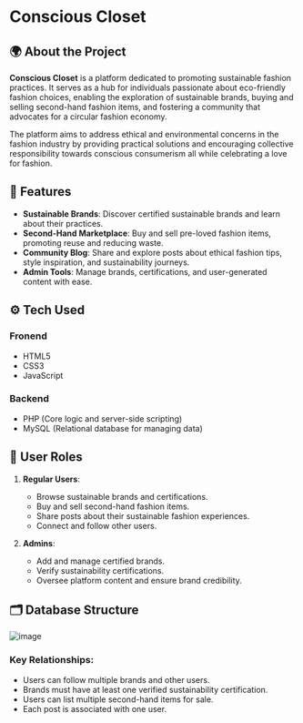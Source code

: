 # Conscious Closet

## 🌍 About the Project

**Conscious Closet** is a platform dedicated to promoting sustainable fashion practices. It serves as a hub for individuals passionate about eco-friendly fashion choices, enabling the exploration of sustainable brands, buying and selling second-hand fashion items, and fostering a community that advocates for a circular fashion economy.

The platform aims to address ethical and environmental concerns in the fashion industry by providing practical solutions and encouraging collective responsibility towards conscious consumerism all while celebrating a love for fashion.


## 🎯 Features

- **Sustainable Brands**: Discover certified sustainable brands and learn about their practices.
- **Second-Hand Marketplace**: Buy and sell pre-loved fashion items, promoting reuse and reducing waste.
- **Community Blog**: Share and explore posts about ethical fashion tips, style inspiration, and sustainability journeys.
- **Admin Tools**: Manage brands, certifications, and user-generated content with ease.

  
## ⚙️ Tech Used

### Fronend
- HTML5
- CSS3
- JavaScript

### Backend
- PHP (Core logic and server-side scripting)
- MySQL (Relational database for managing data)
  

## 👥 User Roles

1. **Regular Users**:
   - Browse sustainable brands and certifications.
   - Buy and sell second-hand fashion items.
   - Share posts about their sustainable fashion experiences.
   - Connect and follow other users.

2. **Admins**:
   - Add and manage certified brands.
   - Verify sustainability certifications.
   - Oversee platform content and ensure brand credibility.


## 🗂 Database Structure
![image](https://github.com/user-attachments/assets/8bed8078-eb11-49eb-9eec-dbe2bfa3a4f8)


### Key Relationships:
- Users can follow multiple brands and other users.
- Brands must have at least one verified sustainability certification.
- Users can list multiple second-hand items for sale.
- Each post is associated with one user.

